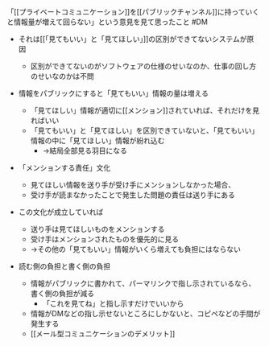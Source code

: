
「[[プライベートコミュニケーション]]を[[パブリックチャンネル]]に持っていくと情報量が増えて回らない」という意見を見て思ったこと  #DM

- それは[[「見てもいい」と「見てほしい」]]の区別ができてないシステムが原因
    - 区別ができてないのがソフトウェアの仕様のせいなのか、仕事の回し方のせいなのかは不問

- 情報をパブリックにすると「見てもいい」情報の量は増える
    - 「見てほしい」情報が適切に[[メンション]]されていれば、それだけを見ればいい
    - 「見てもいい」と「見てほしい」を区別できていないと、「見てもいい」情報の中に「見てほしい」情報が紛れ込む
        - →結局全部見る羽目になる

- 「メンションする責任」文化
    - 見てほしい情報を送り手が受け手にメンションしなかった場合、
    - 受け手が読まなかったことで発生した問題の責任は送り手にある
- この文化が成立していれば
    - 送り手は見てほしいものをメンションする
    - 受け手はメンションされたものを優先的に見る
    - →その他の「見てもいい」情報がいくら増えても負担にはならない

- 読む側の負担と書く側の負担
    - 情報がパブリックに書かれて、パーマリンクで指し示されているなら、書く側の負担が減る
        - 「これを見てね」と指し示すだけでいいから
    - 情報がDMなどの指し示せないところにしかないと、コピペなどの手間が発生する
    - [[メール型コミュニケーションのデメリット]]
